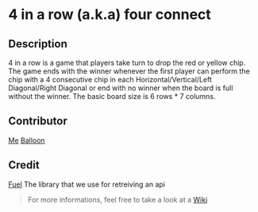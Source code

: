 # 4 in a row (a.k.a) four connect

## Description
4 in a row is a game that players take turn to drop the red or yellow chip. The game ends with the winner whenever the first player can perform the chip with a 4 consecutive chip in each Horizontal/Vertical/Left Diagonal/Right Diagonal or end with no winner when the board is full without the winner. The basic board size is 6 rows * 7 columns.

## Contributor
[Me](https://github.com/sultanofendymion)
[Balloon](https://github.com/balloon17547)

## Credit
[Fuel](https://github.com/kittinunf/fuel) The library that we use for retreiving an api

> For more informations, feel free to take a look at a [Wiki](https://github.com/sultanofendymion/4inarow/wiki)